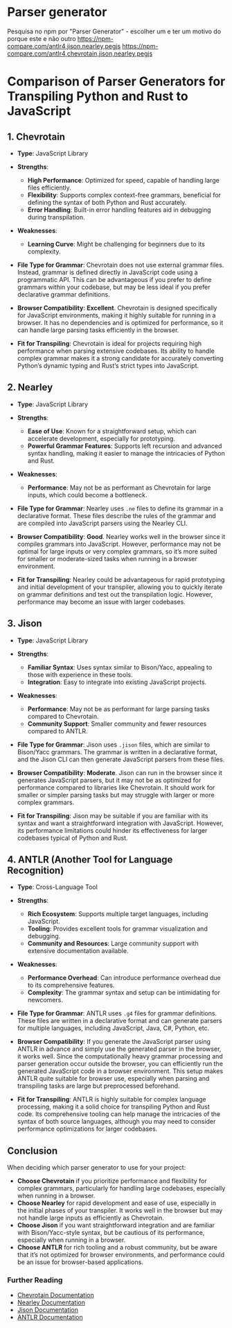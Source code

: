 # Parser generator 
Pesquisa no npm por "Parser Generator"  -  escolher um e ter um motivo do porque este e não outro
https://npm-compare.com/antlr4,jison,nearley,pegjs
https://npm-compare.com/antlr4,chevrotain,jison,nearley,pegjs


# Comparison of Parser Generators for Transpiling Python and Rust to JavaScript

## 1. Chevrotain
- **Type**: JavaScript Library
- **Strengths**:
  - **High Performance**: Optimized for speed, capable of handling large files efficiently.
  - **Flexibility**: Supports complex context-free grammars, beneficial for defining the syntax of both Python and Rust accurately.
  - **Error Handling**: Built-in error handling features aid in debugging during transpilation.

- **Weaknesses**:
  - **Learning Curve**: Might be challenging for beginners due to its complexity.

- **File Type for Grammar**: Chevrotain does not use external grammar files. Instead, grammar is defined directly in JavaScript code using a programmatic API. This can be advantageous if you prefer to define grammars within your codebase, but may be less ideal if you prefer declarative grammar definitions.

- **Browser Compatibility**: **Excellent**. Chevrotain is designed specifically for JavaScript environments, making it highly suitable for running in a browser. It has no dependencies and is optimized for performance, so it can handle large parsing tasks efficiently in the browser.

- **Fit for Transpiling**: Chevrotain is ideal for projects requiring high performance when parsing extensive codebases. Its ability to handle complex grammar makes it a strong candidate for accurately converting Python’s dynamic typing and Rust’s strict types into JavaScript.

## 2. Nearley
- **Type**: JavaScript Library
- **Strengths**:
  - **Ease of Use**: Known for a straightforward setup, which can accelerate development, especially for prototyping.
  - **Powerful Grammar Features**: Supports left recursion and advanced syntax handling, making it easier to manage the intricacies of Python and Rust.

- **Weaknesses**:
  - **Performance**: May not be as performant as Chevrotain for large inputs, which could become a bottleneck.

- **File Type for Grammar**: Nearley uses `.ne` files to define its grammar in a declarative format. These files describe the rules of the grammar and are compiled into JavaScript parsers using the Nearley CLI.

- **Browser Compatibility**: **Good**. Nearley works well in the browser since it compiles grammars into JavaScript. However, performance may not be optimal for large inputs or very complex grammars, so it’s more suited for smaller or moderate-sized tasks when running in a browser environment.

- **Fit for Transpiling**: Nearley could be advantageous for rapid prototyping and initial development of your transpiler, allowing you to quickly iterate on grammar definitions and test out the transpilation logic. However, performance may become an issue with larger codebases.

## 3. Jison
- **Type**: JavaScript Library
- **Strengths**:
  - **Familiar Syntax**: Uses syntax similar to Bison/Yacc, appealing to those with experience in these tools.
  - **Integration**: Easy to integrate into existing JavaScript projects.

- **Weaknesses**:
  - **Performance**: May not be as performant for large parsing tasks compared to Chevrotain.
  - **Community Support**: Smaller community and fewer resources compared to ANTLR.

- **File Type for Grammar**: Jison uses `.jison` files, which are similar to Bison/Yacc grammars. The grammar is written in a declarative format, and the Jison CLI can then generate JavaScript parsers from these files.

- **Browser Compatibility**: **Moderate**. Jison can run in the browser since it generates JavaScript parsers, but it may not be as optimized for performance compared to libraries like Chevrotain. It should work for smaller or simpler parsing tasks but may struggle with larger or more complex grammars.

- **Fit for Transpiling**: Jison may be suitable if you are familiar with its syntax and want a straightforward integration with JavaScript. However, its performance limitations could hinder its effectiveness for larger codebases typical of Python and Rust.

## 4. ANTLR (Another Tool for Language Recognition)
- **Type**: Cross-Language Tool
- **Strengths**:
  - **Rich Ecosystem**: Supports multiple target languages, including JavaScript.
  - **Tooling**: Provides excellent tools for grammar visualization and debugging.
  - **Community and Resources**: Large community support with extensive documentation available.

- **Weaknesses**:
  - **Performance Overhead**: Can introduce performance overhead due to its comprehensive features.
  - **Complexity**: The grammar syntax and setup can be intimidating for newcomers.

- **File Type for Grammar**: ANTLR uses `.g4` files for grammar definitions. These files are written in a declarative format and can generate parsers for multiple languages, including JavaScript, Java, C#, Python, etc.

- **Browser Compatibility**: If you generate the JavaScript parser using ANTLR in advance and simply use the generated parser in the browser, it works well. Since the computationally heavy grammar processing and parser generation occur outside the browser, you can efficiently run the generated JavaScript code in a browser environment. This setup makes ANTLR quite suitable for browser use, especially when parsing and transpiling tasks are large but preprocessed beforehand.

- **Fit for Transpiling**: ANTLR is highly suitable for complex language processing, making it a solid choice for transpiling Python and Rust code. Its comprehensive tooling can help manage the intricacies of the syntax of both source languages, although you may need to consider performance optimizations for larger codebases.

## Conclusion
When deciding which parser generator to use for your project:

- **Choose Chevrotain** if you prioritize performance and flexibility for complex grammars, particularly for handling large codebases, especially when running in a browser.
- **Choose Nearley** for rapid development and ease of use, especially in the initial phases of your transpiler. It works well in the browser but may not handle large inputs as efficiently as Chevrotain.
- **Choose Jison** if you want straightforward integration and are familiar with Bison/Yacc-style syntax, but be cautious of its performance, especially when running in a browser.
- **Choose ANTLR** for rich tooling and a robust community, but be aware that it’s not optimized for browser environments, and performance could be an issue for browser-based applications.

### Further Reading
- [Chevrotain Documentation](https://github.com/SAP/chevrotain)
- [Nearley Documentation](https://github.com/kach/nearley)
- [Jison Documentation](https://github.com/GlennRJones/jison)
- [ANTLR Documentation](https://www.antlr.org/)
